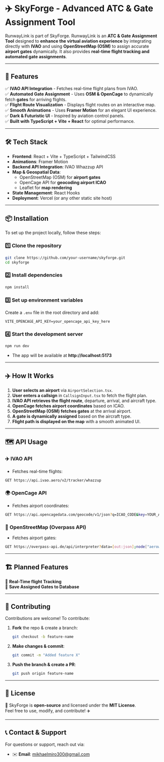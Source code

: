 # ✈️ SkyForge - Advanced ATC & Gate Assignment Tool


RunwayLink is part of SkyForge.
RunwayLink is an **ATC & Gate Assignment Tool** designed to **enhance the virtual aviation experience** by integrating directly with **IVAO** and using **OpenStreetMap (OSM)** to assign accurate **airport gates** dynamically. It also provides **real-time flight tracking and automated gate assignments**.

---

## 🚀 **Features**
✅ **IVAO API Integration** - Fetches real-time flight plans from IVAO.  
✅ **Automated Gate Assignment** - Uses **OSM & OpenCage** to dynamically fetch **gates** for arriving flights.  
✅ **Flight Route Visualization** - Displays flight routes on an interactive map.  
✅ **Smooth Animations** - Uses **Framer Motion** for an elegant UI experience.  
✅ **Dark & Futuristic UI** - Inspired by aviation control panels.  
✅ **Built with TypeScript + Vite + React** for optimal performance.  

---

## 🛠 **Tech Stack**
- **Frontend**: React + Vite + TypeScript + TailwindCSS
- **Animations**: Framer Motion
- **Backend API Integration**: IVAO Whazzup API
- **Map & Geospatial Data**:
  - OpenStreetMap (OSM) for **airport gates**
  - OpenCage API for **geocoding airport ICAO**
  - Leaflet for **map rendering**
- **State Management**: React Hooks
- **Deployment**: Vercel (or any other static site host)
  
---

## 📦 **Installation**
To set up the project locally, follow these steps:

### **1️⃣ Clone the repository**
```sh
git clone https://github.com/your-username/skyforge.git
cd skyforge
```

### **2️⃣ Install dependencies**
```sh
npm install
```

### **3️⃣ Set up environment variables**
Create a `.env` file in the root directory and add:
```env
VITE_OPENCAGE_API_KEY=your_opencage_api_key_here
```

### **4️⃣ Start the development server**
```sh
npm run dev
```
- The app will be available at **http://localhost:5173**

---


## ✈️ **How It Works**
1. **User selects an airport** via `AirportSelection.tsx`.
2. **User enters a callsign** in `CallsignInput.tsx` to fetch the flight plan.
3. **IVAO API retrieves the flight route**, departure, arrival, and aircraft type.
4. **OpenCage fetches airport coordinates** based on ICAO.
5. **OpenStreetMap (OSM) fetches gates** at the arrival airport.
6. **A gate is dynamically assigned** based on the aircraft type.
7. **Flight path is displayed on the map** with a smooth animated UI.

---

## 🗺 **API Usage**
### ✈️ **IVAO API**
- Fetches real-time flights:
```sh
GET https://api.ivao.aero/v2/tracker/whazzup
```

### 🌍 **OpenCage API**
- Fetches airport coordinates:
```sh
GET https://api.opencagedata.com/geocode/v1/json?q=ICAO_CODE&key=YOUR_API_KEY
```

### 🛫 **OpenStreetMap (Overpass API)**
- Fetches airport gates:
```sh
GET https://overpass-api.de/api/interpreter?data=[out:json];node["aeroway"="gate"]["ref"](around:5000,LAT,LON);out;
```

---

## 🏗 **Planned Features**
🔹 **Real-Time flight Tracking**  
🔹 **Save Assigned Gates to Database**  


---

## 🤝 **Contributing**
Contributions are welcome! To contribute:
1. **Fork** the repo & create a branch:  
   ```sh
   git checkout -b feature-name
   ```
2. **Make changes & commit**:  
   ```sh
   git commit -m "Added feature X"
   ```
3. **Push the branch & create a PR**:
   ```sh
   git push origin feature-name
   ```

---

## 📝 **License**
📜 SkyForge is **open-source** and licensed under the **MIT License**.  
Feel free to use, modify, and contribute! ✈️

---

## 📞 **Contact & Support**
For questions or support, reach out via:
- ✉️ **Email**: mikhaelmiro300@gmail.com



